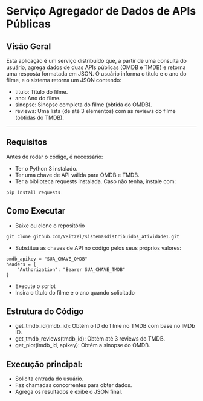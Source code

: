 # Serviço Agregador de Dados de APIs Públicas
## Visão Geral
Esta aplicação é um serviço distribuído que, a partir de uma consulta do usuário, agrega dados de duas APIs públicas (OMDB e TMDB) e retorna uma resposta formatada em JSON. O usuário informa o título e o ano do filme, e o sistema retorna um JSON contendo:
- titulo: Título do filme.
- ano: Ano do filme.
- sinopse: Sinopse completa do filme (obtida do OMDB).
- reviews: Uma lista (de até 3 elementos) com as reviews do filme (obtidas do TMDB).
---
## Requisitos
Antes de rodar o código, é necessário:
- Ter o Python 3 instalado.
- Ter uma chave de API válida para OMDB e TMDB.
- Ter a biblioteca requests instalada. Caso não tenha, instale com:
```
pip install requests
```
## Como Executar
- Baixe ou clone o repositório
```
git clone github.com/VRitzel/sistemasdistribuidos_atividade1.git
```
- Substitua as chaves de API no código pelos seus próprios valores:
```
omdb_apikey = "SUA_CHAVE_OMDB"
headers = {
    "Authorization": "Bearer SUA_CHAVE_TMDB"
}
```
- Execute o script
- Insira o título do filme e o ano quando solicitado

## Estrutura do Código
- get_tmdb_id(imdb_id): Obtém o ID do filme no TMDB com base no IMDb ID.
- get_tmdb_reviews(tmdb_id): Obtém até 3 reviews do TMDB.
- get_plot(imdb_id, apikey): Obtém a sinopse do OMDB.

## Execução principal:
- Solicita entrada do usuário.
- Faz chamadas concorrentes para obter dados.
- Agrega os resultados e exibe o JSON final.

